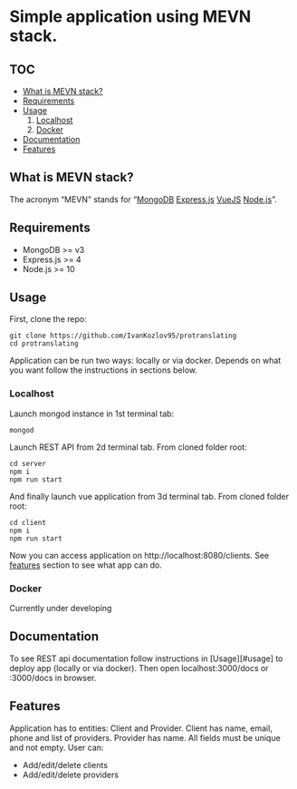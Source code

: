 # Simple application using MEVN stack.

## TOC

* [What is MEVN stack?](#what-is-mevn-stack)
* [Requirements](#requirements)
* [Usage](#usage)
	1. [Localhost](#localhost)
	2. [Docker](#docker)
* [Documentation](#documentation)
* [Features](#features)

## What is MEVN stack?
The acronym “MEVN” stands for “[MongoDB][1] [Express.js][2] [VueJS][3] [Node.js][4]”.

## Requirements
* MongoDB >= v3
* Express.js >= 4
* Node.js >= 10

## Usage

First, clone the repo:

    git clone https://github.com/IvanKozlov95/protranslating
    cd protranslating

Application can be run two ways: locally or via docker. Depends on what you want 
follow the instructions in sections below.

  ### Localhost

  Launch mongod instance in 1st terminal tab:

    mongod

  Launch REST API from 2d terminal tab. From cloned folder root:

    cd server
    npm i
    npm run start

  And finally launch vue application from 3d terminal tab. From cloned folder root:

    cd client
    npm i
    npm run start
  
  Now you can access application on http://localhost:8080/clients. See [features](#features)
  section to see what app can do.

  ### Docker

  Currently under developing

## Documentation

  To see REST api documentation follow instructions in [Usage][#usage] to deploy app
  (locally or via docker). Then open localhost:3000/docs or <docker-machine ip>:3000/docs
  in browser.

## Features

  Application has to entities: Client and Provider. Client has name, email, phone and 
  list of providers. Provider has name. All fields must be unique and not empty. User can:

  * Add/edit/delete clients
  * Add/edit/delete providers


[1]: https://www.mongodb.com/ "MongoDB"
[2]: https://expressjs.com/ "ExpressJs"
[3]: https://vuejs.org/ "VueJS"
[4]: https://nodejs.org/en/ "Node.js"
[GNL]: https://github.com/IvanKozlov95/get_next_line
[printf]: https://github.com/IvanKozlov95/ft_printf
[mock]: https://www.youtube.com/watch?v=dQw4w9WgXcQ